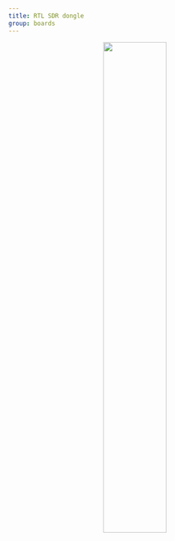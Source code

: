 ```yaml
---
title: RTL SDR dongle
group: boards
---
```


<div style="text-align:center">
<img src="{{ '/assets/images/docs/boards/rtl-sdr/' | relative_url}}rtl-sdr.jpeg" style="width:50%;"/>
</div>
